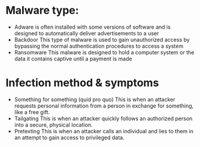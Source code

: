 # **Malware type:**
- Adware is often installed with some versions of software and is designed to automatically deliver advertisements to a user
- Backdoor This type of malware is used to gain unauthorized access by bypassing the normal authentication procedures to access a system
- Ransomware This malware is designed to hold a computer system or the data it contains captive until a payment is made

# Infection method & symptoms
- Something for something (quid pro quo)
  This is when an attacker requests personal information from a person in exchange for something, like a free gift.
- Tailgating
  This is when an attacker quickly follows an authorized person into a secure, physical location.
- Pretexting
  This is when an attacker calls an individual and lies to them in an attempt to gain access to privileged data.
